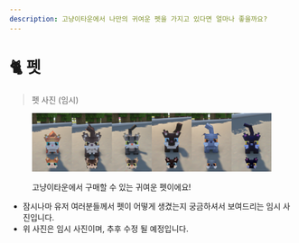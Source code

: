 ```yaml
---
description: 고냥이타운에서 나만의 귀여운 펫을 가지고 있다면 얼마나 좋을까요?
---
```


# 🐈 펫

> 펫 사진 (임시)

<div data-full-width="false">

<figure><img src="../.gitbook/assets/591293192312.png" alt=""><figcaption><p>고냥이타운에서 구매할 수 있는 귀여운 펫이에요!</p></figcaption></figure>

</div>

* 잠시나마 유저 여러분들께서 펫이 어떻게 생겼는지 궁금하셔서 보여드리는 임시 사진입니다.
* 위 사진은 임시 사진이며, 추후 수정 될 예정입니다.

